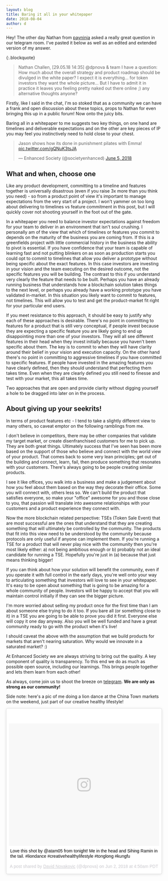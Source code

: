 ```yaml
---
layout: blog
title: Baring it all in your whitepaper
date: 2018-08-04
author: d
---
```


Hey! The other day Nathan from [payninja](https://www.payninja.co/) asked a really great question in our telegram room. I've pasted it below as well as an edited and extended version of my answer.

{:.blockquote}
> Nathan Challen, [29.05.18 14:35]
> @dpnova & team I have a question: How much about the overall strategy and product roadmap should be divulged in the white paper? I expect it is everything...  for token investors they want the whole picture...  But I have to admit it in practice it leaves you feeling pretty naked out there online ;)  any alternative thoughts anyone?

Firstly, like I said in the chat, I'm so stoked that as a community we can have a frank and open discussion about these topics, props to Nathan for even bringing this up in a public forum! Now onto the juicy bits.

Baring all in a whitepaper to me suggests two key things, on one hand are timelines and deliverable expectations and on the other are key pieces of IP you may feel you instinctively need to hold close to your chest.

<blockquote class="twitter-tweet" data-lang="en"><p lang="en" dir="ltr">Jason shows how its done in punishment pilates with Emma! <a href="https://t.co/gQNuK3tsJA">pic.twitter.com/gQNuK3tsJA</a></p>&mdash; Enhanced Society (@societyenhanced) <a href="https://twitter.com/societyenhanced/status/1003871702521077761?ref_src=twsrc%5Etfw">June 5, 2018</a></blockquote>
<script async src="https://platform.twitter.com/widgets.js" charset="utf-8"></script>


## What and when, choose one

Like any product development, committing to a timeline and features together is universally disastrous (even if you raise 3x more than you think you need) - so from a product point of view it's important to manage expectations from the very start of a project. I won't yammer on too long about delivering to timelines vs feature commitment in this post, but I will quickly cover not shooting yourself in the foot out of the gate.

In a whitepaper you need to balance investor expectations against freedom for your team to deliver in an environment that isn't soul crushing. I personally am of the view that which of timelines or features you commit to depends on the maturity of the business you are coming from. If this is a greenfields project with little commercial history in the business the ability to pivot is essential. If you have confidence that your team is capable of learning fast and not putting blinkers on as soon as production starts you could opt to commit to timelines that allow you deliver a prototype without being specific about the exact features. In this case investors are investing in your vision and the team executing on the desired outcome, not the specific features you will be building. The contrast to this if you understand very clearly the feature that needs to be built. Perhaps you have an already running business that understands how a blockchain solution takes things to the next level, or perhaps you already have a working prototype you have validated in-market. In this situation you likely want to commit to features, not timelines. This will allow you to test and get the product-market fit right for your particular end users.

If you meet resistance to this approach, it should be easy to justify why each of these approaches is desirable. There's no point in committing to features for a product that is still very conceptual, if people invest because they are expecting a specific feature you are likely going to end up disappointing more than one of your investors. They will all see different features in their head when they invest initially because you haven't been specific about them. The key is to commit to when they will have clarity around their belief in your vision and execution capacity. On the other hand there's no point in committing to aggressive timelines if you have committed to specific features. If people have invested in the amazing features you have clearly defined, then they should understand that perfecting them takes time. Even when they are clearly defined you still need to finesse and test with your market, this all takes time.

Two approaches that are open and provide clarity without digging yourself a hole to be dragged into later on in the process.

## About giving up your seekrits!

In terms of product features etc - I tend to take a slightly different view to many others, so caveat emptor on the following ramblings from me.

I don't believe in competitors, there may be other companies that validate my target market, or create disenfranchised customers for me to pick up. They are both great things. Ultimately success that I've seen has been more based on the support of those who believe and connect with the world view of your product. That comes back to some very lean principles; get out of the building and connect, learn, fail, then produce something that resonates with your customers. There's always going to be people creating similar products.

I see it like offices, you walk into a business and make a judgement about how you feel about them based on the way they decorate their office. Some you will connect with, others less so. We can't build the product that satisfies everyone, so make your "office" awesome for you and those close to you, that passion will translate into awesome relationships with your customers and a product experience they connect with.

Now the more blockchain related perspective: TSEs (Token Sale Event) that are most successful are the ones that understand that they are creating something that will ultimately be controlled by the community. The products that fit into this view need to be understood by the community because protocols are only useful if anyone can implement them. If you're running a TSE for a product that will never play nice with the community then you're most likely either: a) not being ambitious enough or b) probably not an ideal candidate for running a TSE. Hopefully you're just in (a) because that just means thinking bigger!

If you can think about how your solution will benefit the community, even if you operate it with full control in the early days, you're well onto your way to articulating something that investors will love to see in your whitepaper. It's easy to be open about something that is going to be amazing for a whole community of people. Investors will be happy to accept that you will maintain control initially if they can see the bigger picture.

I'm more worried about selling my product once for the first time than I am about someone else trying to do it too. If you bare all (or something close to it) in a TSE you are going to be able to prove you did it first. Everyone else will copy it one day anyway. Also you will be well funded and have a great community ready to go with the product when it's live!

I should caveat the above with the assumption that we build products for markets that aren't nearing saturation. Why would we innovate in a saturated market? :)

At Enhanced Society we are always striving to bring out the quality. A key component of quality is transparency. To this end we do as much as possible open source, including our learnings. This brings people together and lets them learn from each other!

As always, come join us to shoot the breeze on [telegram](http://t.me/enhancedsociety). <strong>We are only as strong as our community!</strong>

Side note: here's a pic of me doing a lion dance at the China Town markets on the weekend, just part of our creative healthy lifestyle!

<blockquote class="instagram-media" data-instgrm-captioned data-instgrm-permalink="https://www.instagram.com/p/BjhW5EoBc_l/" data-instgrm-version="8" style=" background:#FFF; border:0; border-radius:3px; box-shadow:0 0 1px 0 rgba(0,0,0,0.5),0 1px 10px 0 rgba(0,0,0,0.15); margin: 1px; max-width:658px; padding:0; width:99.375%; width:-webkit-calc(100% - 2px); width:calc(100% - 2px);"><div style="padding:8px;"> <div style=" background:#F8F8F8; line-height:0; margin-top:40px; padding:40.74074074074074% 0; text-align:center; width:100%;"> <div style=" background:url(data:image/png;base64,iVBORw0KGgoAAAANSUhEUgAAACwAAAAsCAMAAAApWqozAAAABGdBTUEAALGPC/xhBQAAAAFzUkdCAK7OHOkAAAAMUExURczMzPf399fX1+bm5mzY9AMAAADiSURBVDjLvZXbEsMgCES5/P8/t9FuRVCRmU73JWlzosgSIIZURCjo/ad+EQJJB4Hv8BFt+IDpQoCx1wjOSBFhh2XssxEIYn3ulI/6MNReE07UIWJEv8UEOWDS88LY97kqyTliJKKtuYBbruAyVh5wOHiXmpi5we58Ek028czwyuQdLKPG1Bkb4NnM+VeAnfHqn1k4+GPT6uGQcvu2h2OVuIf/gWUFyy8OWEpdyZSa3aVCqpVoVvzZZ2VTnn2wU8qzVjDDetO90GSy9mVLqtgYSy231MxrY6I2gGqjrTY0L8fxCxfCBbhWrsYYAAAAAElFTkSuQmCC); display:block; height:44px; margin:0 auto -44px; position:relative; top:-22px; width:44px;"></div></div> <p style=" margin:8px 0 0 0; padding:0 4px;"> <a href="https://www.instagram.com/p/BjhW5EoBc_l/" style=" color:#000; font-family:Arial,sans-serif; font-size:14px; font-style:normal; font-weight:normal; line-height:17px; text-decoration:none; word-wrap:break-word;" target="_blank">Love this shot by @atam05 from tonight! Me in the head and Sihing Ramin in the tail. #liondance #creativehealthylifestyle #tonglong #kungfu</a></p> <p style=" color:#c9c8cd; font-family:Arial,sans-serif; font-size:14px; line-height:17px; margin-bottom:0; margin-top:8px; overflow:hidden; padding:8px 0 7px; text-align:center; text-overflow:ellipsis; white-space:nowrap;">A post shared by <a href="https://www.instagram.com/dpnova/" style=" color:#c9c8cd; font-family:Arial,sans-serif; font-size:14px; font-style:normal; font-weight:normal; line-height:17px;" target="_blank"> David Novakovic</a> (@dpnova) on <time style=" font-family:Arial,sans-serif; font-size:14px; line-height:17px;" datetime="2018-06-02T11:50:01+00:00">Jun 2, 2018 at 4:50am PDT</time></p></div></blockquote> <script async defer src="//www.instagram.com/embed.js"></script>
